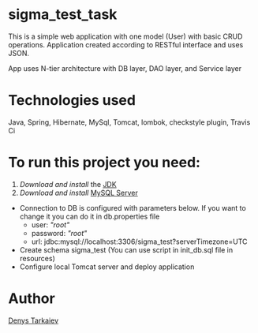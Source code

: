 # sigma_test_task

This is a simple web application with one model (User) with basic CRUD operations.
Application created according to RESTful interface and uses JSON.

App uses N-tier architecture with DB layer, DAO layer, and Service layer<br>

# Technologies used<br>
Java, Spring, Hibernate, MySql, Tomcat, lombok, checkstyle plugin, Travis Ci<br>


# To run this project you need:<br>
1) *Download and install* the [JDK](https://www.oracle.com/java/technologies/javase-downloads.html, "Download JDK") <br>
2) *Download and install* [MySQL Server](https://dev.mysql.com/downloads/)<br>
+ Connection to DB is configured with parameters below. If you want to change it you can do it in db.properties file <br>
  + user: *"root"*<br>
  + password: *"root"*<br>
  + url: jdbc:mysql://localhost:3306/sigma_test?serverTimezone=UTC<br>
+ Create schema sigma_test (You can use script in init_db.sql file in resources)<br>
 + Configure local Tomcat server and deploy application

# Author
[Denys Tarkaiev](https://github.com/tarkaiev "Author")
